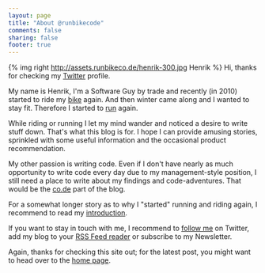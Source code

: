 ```yaml
---
layout: page
title: "About @runbikecode"
comments: false
sharing: false
footer: true
---
```


{% img right http://assets.runbikeco.de/henrik-300.jpg Henrik %}
Hi, thanks for checking my [Twitter](https://twitter.com/runbikecode/) profile.

My name is Henrik, I'm a Software Guy by trade and recently (in 2010) started to ride my 
[bike](/blog/categories/riding) again. And then winter came along and I wanted
to stay fit. Therefore I started to [run](/blog/categories/running) again.

While riding or running I let my mind wander and noticed a desire to write
stuff down. That's what this blog is for. I hope I can provide amusing stories,
sprinkled with some useful information and the occasional
product recommendation.

My other passion is writing code. Even if I don't have nearly as much opportunity to write code every day
due to my management-style position, I still need a place to write about my findings and code-adventures. That
would be the [co.de](/blog/categories/coding/) part of the blog.

For a somewhat longer story as to why I "started" running and riding again, I recommend to 
read my [introduction](/blog/2013/04/09/running-on-my-old-stomping-ground/).

If you want to stay in touch with me, I recommend to
[follow me](https://twitter.com/intent/follow?original_referer=http%3A%2F%2Flocalhost%3A4000%2Fabout%2Ftwitter%2F&region=follow_link&screen_name=runbikecode&tw_p=followbutton&variant=2.0)
on Twitter, add my blog to your [RSS Feed reader](http://feeds.feedburner.com/RunBikeCode)
or subscribe to my Newsletter.

Again, thanks for checking this site out; for the latest post, you might
want to head over to the [home page](/).
